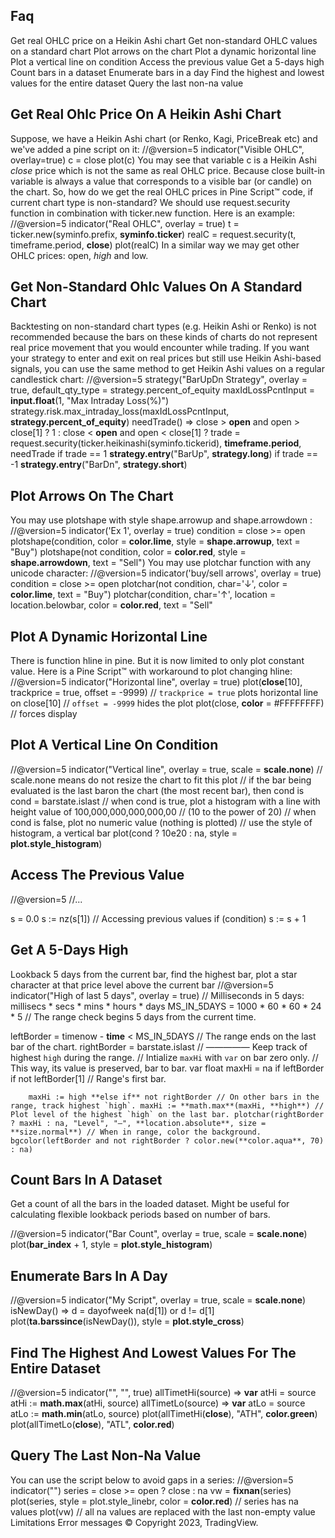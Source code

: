 
## Faq

Get real OHLC price on a Heikin Ashi chart Get non-standard OHLC values on a standard chart Plot arrows on the chart Plot a dynamic horizontal line Plot a vertical line on condition Access the previous value Get a 5-days high Count bars in a dataset Enumerate bars in a day Find the highest and lowest values for the entire dataset Query the last non-na value

## Get Real Ohlc Price On A Heikin Ashi Chart

Suppose, we have a Heikin Ashi chart (or Renko, Kagi, PriceBreak etc) and we've added a pine script on it:
//@version=5
indicator("Visible OHLC", overlay=true) c = close plot(c)
You may see that variable c  is a Heikin Ashi *close* price which is not the same as real OHLC price. Because close built-in variable is always a value that corresponds to a visible bar (or candle) on the chart. So, how do we get the real OHLC prices in Pine Script™ code, if current chart type is non-standard? We should use request.security  function in combination with ticker.new  function. Here is an example:
//@version=5 indicator("Real OHLC", overlay = true) t = ticker.new(syminfo.prefix, **syminfo.ticker**) realC = request.security(t, timeframe.period, **close**) plot(realC)
In a similar way we may get other OHLC prices: open, *high* and low.

## Get Non-Standard Ohlc Values On A Standard Chart

Backtesting on non-standard chart types (e.g. Heikin Ashi or Renko) is not recommended because the bars on these kinds of charts do not represent real price movement that you would encounter while trading. If you want your strategy to enter and exit on real prices but still use Heikin Ashi-based signals, you can use the same method to get Heikin Ashi values on a regular candlestick chart:
//@version=5
strategy("BarUpDn Strategy", overlay = true, default_qty_type = strategy.percent_of_equity maxIdLossPcntInput = **input.float**(1, "Max Intraday Loss(%)") strategy.risk.max_intraday_loss(maxIdLossPcntInput, **strategy.percent_of_equity**) needTrade() => close > **open** and open > close[1] ? 1 : close < **open** and open < close[1] ? trade = request.security(ticker.heikinashi(syminfo.tickerid), **timeframe.period**, needTrade if trade == 1 **strategy.entry**("BarUp", **strategy.long**) if trade == -1 **strategy.entry**("BarDn", **strategy.short**)

## Plot Arrows On The Chart

You may use plotshape with style shape.arrowup  and shape.arrowdown :
//@version=5 indicator('Ex 1', overlay = true) condition = close >= open plotshape(condition, color = **color.lime**, style = **shape.arrowup**, text = "Buy") plotshape(not condition, color = **color.red**, style = **shape.arrowdown**, text = "Sell")
You may use plotchar  function with any unicode character:
//@version=5 indicator('buy/sell arrows', overlay = true) condition = close >= open plotchar(not condition, char='↓', color = **color.lime**, text = "Buy") plotchar(condition, char='↑', location = location.belowbar, color = **color.red**, text = "Sell"

## Plot A Dynamic Horizontal Line

There is function hline  in pine. But it is now limited to only plot constant value. Here is a Pine Script™ with workaround to plot changing hline:
//@version=5 indicator("Horizontal line", overlay = true) plot(**close**[10], trackprice = true, offset = -9999) // `trackprice = true` plots horizontal line on close[10] // `offset = -9999` hides the plot plot(close, **color** = #FFFFFFFF)  // forces display

## Plot A Vertical Line On Condition

//@version=5 indicator("Vertical line", overlay = true, scale = **scale.none**) // scale.none means do not resize the chart to fit this plot // if the bar being evaluated is the last baron the chart (the most recent bar), then cond is cond = barstate.islast // when cond is true, plot a histogram with a line with height value of 100,000,000,000,000,00 // (10 to the power of 20) // when cond is false, plot no numeric value (nothing is plotted) // use the style of histogram, a vertical bar plot(cond ? 10e20 : na, style = **plot.style_histogram**)

## Access The Previous Value

//@version=5 //...

s = 0.0 s := nz(s[1]) // Accessing previous values if (condition) s := s + 1

## Get A 5-Days High

Lookback 5 days from the current bar, find the highest bar, plot a star character at that price level above the current bar
//@version=5 indicator("High of last 5 days", overlay = true)
// Milliseconds in 5 days: millisecs * secs * mins * hours * days MS_IN_5DAYS = 1000 * 60 * 60 * 24 * 5 // The range check begins 5 days from the current time.

leftBorder = timenow - **time** < MS_IN_5DAYS // The range ends on the last bar of the chart. rightBorder = barstate.islast // ————— Keep track of highest `high` during the range. // Intialize `maxHi` with `var` on bar zero only. // This way, its value is preserved, bar to bar. var float maxHi = na if leftBorder if not leftBorder[1] // Range's first bar.

        maxHi := high **else if** not rightBorder // On other bars in the range, track highest `high`. maxHi := **math.max**(maxHi, **high**) // Plot level of the highest `high` on the last bar. plotchar(rightBorder ? maxHi : na, "Level", "—", **location.absolute**, size = **size.normal**) // When in range, color the background. bgcolor(leftBorder and not rightBorder ? color.new(**color.aqua**, 70) : na)

## Count Bars In A Dataset

Get a count of all the bars in the loaded dataset. Might be useful for calculating flexible lookback periods based on number of bars.

//@version=5 indicator("Bar Count", overlay = true, scale = **scale.none**) plot(**bar_index** + 1, style = **plot.style_histogram**)

## Enumerate Bars In A Day

//@version=5 indicator("My Script", overlay = true, scale = **scale.none**) isNewDay() => d = dayofweek na(d[1]) or d != d[1] plot(**ta.barssince**(isNewDay()), style = **plot.style_cross**)

## Find The Highest And Lowest Values For The Entire Dataset

//@version=5 indicator("", "", true)
allTimetHi(source) => **var** atHi = source atHi := **math.max**(atHi, source)
allTimetLo(source) => **var** atLo = source atLo := **math.min**(atLo, source) plot(allTimetHi(**close**), "ATH", **color.green**) plot(allTimetLo(**close**), "ATL", **color.red**)

## Query The Last Non-Na Value

You can use the script below to avoid gaps in a series:
//@version=5 indicator("") series = close >= open ? close : na vw = **fixnan**(series) plot(series, style = plot.style_linebr, color = **color.red**)  // series has na values plot(vw)  // all na values are replaced with the last non-empty value Limitations Error messages
© Copyright 2023, TradingView.